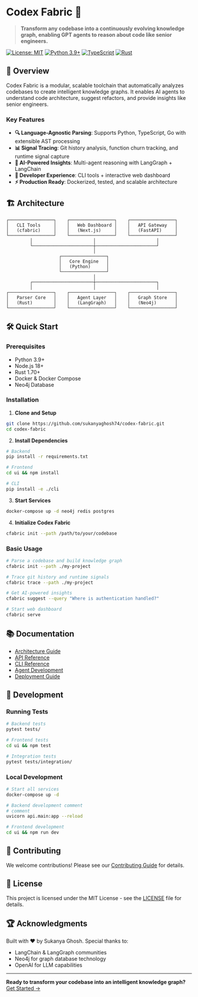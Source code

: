 # Codex Fabric 🧠

> **Transform any codebase into a continuously evolving knowledge graph, enabling GPT agents to reason about code like senior engineers.**

[![License: MIT](https://img.shields.io/badge/License-MIT-yellow.svg)](https://opensource.org/licenses/MIT)
[![Python 3.9+](https://img.shields.io/badge/python-3.9+-blue.svg)](https://www.python.org/downloads/)
[![TypeScript](https://img.shields.io/badge/TypeScript-5.0+-blue.svg)](https://www.typescriptlang.org/)
[![Rust](https://img.shields.io/badge/Rust-1.70+-orange.svg)](https://www.rust-lang.org/)

## 🚀 Overview

Codex Fabric is a modular, scalable toolchain that automatically analyzes codebases to create intelligent knowledge graphs. It enables AI agents to understand code architecture, suggest refactors, and provide insights like senior engineers.

### Key Features

- **🔍 Language-Agnostic Parsing**: Supports Python, TypeScript, Go with extensible AST processing
- **📊 Signal Tracing**: Git history analysis, function churn tracking, and runtime signal capture
- **🤖 AI-Powered Insights**: Multi-agent reasoning with LangGraph + LangChain
- **🎯 Developer Experience**: CLI tools + interactive web dashboard
- **⚡ Production Ready**: Dockerized, tested, and scalable architecture

## 🏗️ Architecture

```
┌─────────────────┐    ┌─────────────────┐    ┌─────────────────┐
│   CLI Tools     │    │   Web Dashboard │    │   API Gateway   │
│   (cfabric)     │    │   (Next.js)     │    │   (FastAPI)     │
└─────────────────┘    └─────────────────┘    └─────────────────┘
         │                       │                       │
         └───────────────────────┼───────────────────────┘
                                 │
                    ┌─────────────────┐
                    │   Core Engine   │
                    │   (Python)      │
                    └─────────────────┘
                                 │
         ┌───────────────────────┼───────────────────────┐
         │                       │                       │
┌─────────────────┐    ┌─────────────────┐    ┌─────────────────┐
│   Parser Core   │    │   Agent Layer   │    │   Graph Store   │
│   (Rust)        │    │   (LangGraph)   │    │   (Neo4j)       │
└─────────────────┘    └─────────────────┘    └─────────────────┘
```

## 🛠️ Quick Start

### Prerequisites

- Python 3.9+
- Node.js 18+
- Rust 1.70+
- Docker & Docker Compose
- Neo4j Database

### Installation

1. **Clone and Setup**
```bash
git clone https://github.com/sukanyaghosh74/codex-fabric.git
cd codex-fabric
```

2. **Install Dependencies**
```bash
# Backend
pip install -r requirements.txt

# Frontend
cd ui && npm install

# CLI
pip install -e ./cli
```

3. **Start Services**
```bash
docker-compose up -d neo4j redis postgres
```

4. **Initialize Codex Fabric**
```bash
cfabric init --path /path/to/your/codebase
```

### Basic Usage

```bash
# Parse a codebase and build knowledge graph
cfabric init --path ./my-project

# Trace git history and runtime signals
cfabric trace --path ./my-project

# Get AI-powered insights
cfabric suggest --query "Where is authentication handled?"

# Start web dashboard
cfabric serve
```

## 📚 Documentation

- [Architecture Guide](./docs/architecture.md)
- [API Reference](./docs/api.md)
- [CLI Reference](./docs/cli.md)
- [Agent Development](./docs/agents.md)
- [Deployment Guide](./docs/deployment.md)

## 🧪 Development

### Running Tests
```bash
# Backend tests
pytest tests/

# Frontend tests
cd ui && npm test

# Integration tests
pytest tests/integration/
```

### Local Development
```bash
# Start all services
docker-compose up -d

# Backend development comment
# comment
uvicorn api.main:app --reload

# Frontend development
cd ui && npm run dev
```

## 🤝 Contributing

We welcome contributions! Please see our [Contributing Guide](./CONTRIBUTING.md) for details.

## 📄 License

This project is licensed under the MIT License - see the [LICENSE](LICENSE) file for details.

## 🏆 Acknowledgments

Built with ❤️ by Sukanya Ghosh. 
Special thanks to:
- LangChain & LangGraph communities
- Neo4j for graph database technology
- OpenAI for LLM capabilities

---

**Ready to transform your codebase into an intelligent knowledge graph?** [Get Started →](./docs/quickstart.md) 
